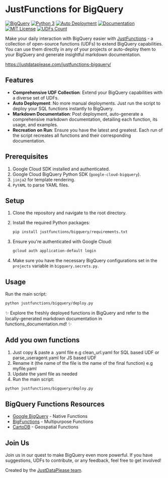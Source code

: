 # JustFunctions for BigQuery

[![BigQuery](https://img.shields.io/badge/Platform-BigQuery-yellow.svg)](#)
[![Python 3](https://img.shields.io/badge/python-3-blue.svg)](#)
[![Auto Deployment](https://img.shields.io/badge/Deployment-Auto-green)](#)
[![Documentation](https://img.shields.io/badge/Documentation-Markdown-blue)](#)
[![MIT License](https://img.shields.io/badge/license-MIT-blue.svg)](https://opensource.org/licenses/MIT)
[![UDFs Count](https://img.shields.io/badge/UDFs-Count-blue)](#)

Make your daily interaction with BigQuery easier
with [JustFunctions](https://justdataplease.com/justfunctions-bigquery/) - a collection of open-source functions (UDFs)
to extend BigQuery capabilities.
You can use them directly in any of your projects or auto-deploy them to your BigQuery and generate insightful markdown
documentation.

https://justdataplease.com/justfunctions-bigquery/

## Features

- **Comprehensive UDF Collection**: Extend your BigQuery capabilities with a diverse set of UDFs.
- **Auto Deployment**: No more manual deployments. Just run the script to deploy your SQL functions instantly to
  BigQuery.
- **Markdown Documentation**: Post deployment, auto-generate a comprehensive markdown documentation, detailing each
  function, its usage, and examples.
- **Recreation on Run**: Ensure you have the latest and greatest. Each run of the script recreates all functions and
  their corresponding documentation.

## Prerequisites

1. Google Cloud SDK installed and authenticated.
2. Google Cloud BigQuery Python SDK (`google-cloud-bigquery`).
3. `jinja2` for template rendering.
4. `PyYAML` to parse YAML files.

## Setup

1. Clone the repository and navigate to the root directory.
2. Install the required Python packages:
    ```bash
    pip install justfunctions/bigquery/requirements.txt
    ```

3. Ensure you're authenticated with Google Cloud:
    ```bash
    gcloud auth application-default login
    ```

4. Make sure you have the necessary BigQuery configurations set in the `projects` variable in `bigquery.secrets.py`.

## Usage
Run the main script:

```bash
python justfunctions/bigquery/deploy.py
```

✨ Explore the freshly deployed functions in BigQuery and refer to the locally-generated markdown documentation in functions_documentation.md! ✨


## Add you own functions

1. Just copy & paste a .yaml file e.g clean_url.yaml for SQL based UDF or parse_useragent.yaml for JS based UDF
2. Rename it (the name of the file is the name of the final function) e.g myfile.yaml
3. Update the yaml file as needed
4. Run the main script:

```bash
python justfunctions/bigquery/deploy.py
```

## BigQuery Functions Resources

- [Google BigQuery](https://cloud.google.com/bigquery/docs/reference/standard-sql/functions-and-operators) - Native Functions
- [BigFunctions](https://unytics.io/bigfunctions/) - Multipurpose Functions
- [CartoDB](https://github.com/CartoDB/analytics-toolbox-core) - Geospatial Functions

## Join Us

Join us in our quest to make BigQuery even more powerful. If you have suggestions, UDFs to contribute, or any feedback,
feel free to get involved!

Created by the [JustDataPlease team](https://justdataplease.com).
